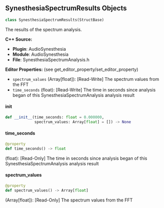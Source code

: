 ## SynesthesiaSpectrumResults Objects

```python
class SynesthesiaSpectrumResults(StructBase)
```

The results of the spectrum analysis.

**C++ Source:**

- **Plugin**: AudioSynesthesia
- **Module**: AudioSynesthesia
- **File**: SynesthesiaSpectrumAnalysis.h

**Editor Properties:** (see get_editor_property/set_editor_property)

- ``spectrum_values`` (Array[float]):  [Read-Write] The spectrum values from the FFT
- ``time_seconds`` (float):  [Read-Write] The time in seconds since analysis began of this SynesthesiaSpectrumAnalysis analysis result

<a id="unreal.SynesthesiaSpectrumResults.__init__"></a>

#### __init__

```python
def __init__(time_seconds: float = 0.000000,
             spectrum_values: Array[float] = []) -> None
```

<a id="unreal.SynesthesiaSpectrumResults.time_seconds"></a>

#### time_seconds

```python
@property
def time_seconds() -> float
```

(float):  [Read-Only] The time in seconds since analysis began of this SynesthesiaSpectrumAnalysis analysis result

<a id="unreal.SynesthesiaSpectrumResults.spectrum_values"></a>

#### spectrum_values

```python
@property
def spectrum_values() -> Array[float]
```

(Array[float]):  [Read-Only] The spectrum values from the FFT

<a id="unreal.CustomMeshTriangle"></a>